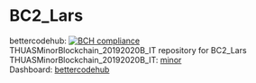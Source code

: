 # BC2_Lars
bettercodehub: [![BCH compliance](https://bettercodehub.com/edge/badge/web3assignments/BC2_Lars?branch=master)](https://bettercodehub.com/) 
<br> 
THUASMinorBlockchain_20192020B_IT repository for BC2_Lars
<br> 
THUASMinorBlockchain_20192020B_IT: [minor] 
<br> 
Dashboard: [bettercodehub] 
<br> 

[minor]: https://github.com/web3examples/THUASMinorBlockchain_20192020B_IT
[bettercodehub]: https://github.com/web3assignments/bettercodehub

